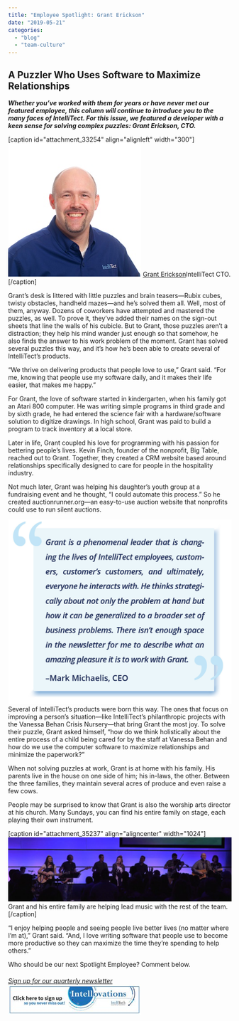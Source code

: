 ```yaml
---
title: "Employee Spotlight: Grant Erickson"
date: "2019-05-21"
categories: 
  - "blog"
  - "team-culture"
---
```


## A Puzzler Who Uses Software to Maximize Relationships

**_Whether you’ve worked with them for years or have never met our featured employee, this column will continue to introduce you to the many faces of IntelliTect. For this issue, we featured a developer with a keen sense for solving complex puzzles: Grant Erickson, CTO._**

\[caption id="attachment\_33254" align="alignleft" width="300"\]![](images/Grant-SWR.jpg) [Grant Erickson](/grant-erickson/)IntelliTect CTO.\[/caption\]

Grant’s desk is littered with little puzzles and brain teasers—Rubix cubes, twisty obstacles, handheld mazes—and he’s solved them all. Well, most of them, anyway. Dozens of coworkers have attempted and mastered the puzzles, as well. To prove it, they’ve added their names on the sign-out sheets that line the walls of his cubicle. But to Grant, those puzzles aren’t a distraction; they help his mind wander just enough so that somehow, he also finds the answer to his work problem of the moment. Grant has solved several puzzles this way, and it’s how he’s been able to create several of IntelliTect’s products.

“We thrive on delivering products that people love to use,” Grant said. “For me, knowing that people use my software daily, and it makes their life easier, that makes me happy.”

For Grant, the love of software started in kindergarten, when his family got an Atari 800 computer. He was writing simple programs in third grade and by sixth grade, he had entered the science fair with a hardware/software solution to digitize drawings. In high school, Grant was paid to build a program to track inventory at a local store.

Later in life, Grant coupled his love for programming with his passion for bettering people’s lives. Kevin Finch, founder of the nonprofit, Big Table, reached out to Grant. Together, they created a CRM website based around relationships specifically designed to care for people in the hospitality industry.

Not much later, Grant was helping his daughter’s youth group at a fundraising event and he thought, “I could automate this process.” So he created auctionrunner.org—an easy-to-use auction website that nonprofits could use to run silent auctions.

![](images/Quote-for-Grant.jpg)Several of IntelliTect’s products were born this way. The ones that focus on improving a person’s situation—like IntelliTect’s philanthropic projects with the Vanessa Behan Crisis Nursery—that bring Grant the most joy. To solve their puzzle, Grant asked himself, “how do we think holistically about the entire process of a child being cared for by the staff at Vanessa Behan and how do we use the computer software to maximize relationships and minimize the paperwork?”

When not solving puzzles at work, Grant is at home with his family. His parents live in the house on one side of him; his in-laws, the other. Between the three families, they maintain several acres of produce and even raise a few cows.

People may be surprised to know that Grant is also the worship arts director at his church. Many Sundays, you can find his entire family on stage, each playing their own instrument.

\[caption id="attachment\_35237" align="aligncenter" width="1024"\]![Picture of Grant and the worship team playing instruments and singing.](images/Spotlight-background-pic-1-1024x293.jpg) Grant and his entire family are helping lead music with the rest of the team.\[/caption\]

“I enjoy helping people and seeing people live better lives (no matter where I’m at),” Grant said. “And, I love writing software that people use to become more productive so they can maximize the time they’re spending to help others.”

Who should be our next Spotlight Employee? Comment below.

###### [Sign up for our quarterly newsletter](https://bit.ly/2Nhro9T) [![](images/Click-here-to-sign-up-1-300x69.jpg)](https://bit.ly/2Nhro9T)
